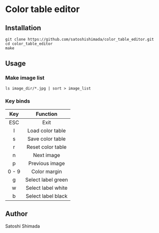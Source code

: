 # Color table editor

## Installation

```shell
git clone https://github.com/satoshishimada/color_table_editor.git
cd color_table_editor
make
```

## Usage

### Make image list

```shell
ls image_dir/*.jpg | sort > image_list
```

### Key binds

| Key | Function |
| :-: | :-: |
| ESC | Exit |
| l | Load color table |
| s | Save color table |
| r | Reset color table |
| n | Next image |
| p | Previous image |
| 0 - 9 | Color margin |
| g | Select label green |
| w | Select label white |
| b | Select label black |

## Author

Satoshi Shimada

